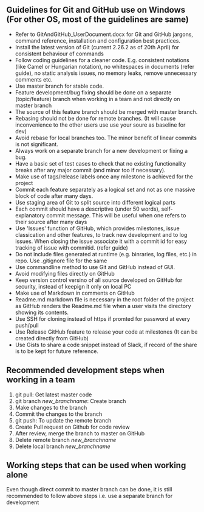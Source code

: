 
## Guidelines for Git and GitHub use on Windows (For other OS, most of the guidelines are same) 

* Refer to GitAndGitHub_UserDocument.docx for Git and GitHub jargons, command reference, installation and configuration best practices.
* Install the latest version of Git (current 2.26.2 as of 20th April) for consistent behaviour of commands
* Follow coding guidelines for a cleaner code. E.g. consistent notations (like Camel or Hungarian notation), no whitespaces in documents (refer guide), no static analysis issues, no memory leaks, remove unnecessary comments etc.
* Use master branch for stable code. 
* Feature development/bug fixing should be done on a separate (topic/feature) branch when working in a team and not directly on master branch
* The source of this feature branch should be merged with master branch.
* Rebasing should not be done for remote branches. (It will cause inconvenience to the other users use use your soure as baseline for dev)
* Avoid rebase for local branches too. The minor benefit of linear commits is not significant.
* Always work on a separate branch for a new development or fixing a bug.
* Have a basic set of test cases to check that no existing functionality breaks after any major commit (and minor too if necessary).
* Make use of tags/release labels once any milestone is achieved for the project
* Commit each feature separately as a logical set and not as one massive block of code after many days. 
* Use staging area of Git to split source into different logical parts
* Each commit should have a descriptive (under 50 words), self-explanatory commit message. This will be useful when one refers to their source after many days
* Use 'Issues' function of GitHub, which provides milestones, issue classication and other features, to track new development and to log issues. When closing the issue associate it with a commit id for easy tracking of issue with commitid. (refer guide)
* Do not include files generated at runtime (e.g. binraries, log files, etc.) in repo. Use .gitignore file for the same
* Use commandline method to use Git and GitHub instead of GUI.
* Avoid modifying files directly on GitHub
* Keep version control versino of all source developed on GitHub for security, instead of keepign it only on local PC
* Make use of Markdown in comments on GitHub
* Readme.md markdown file is necessary in the root folder of the project as GitHub renders the Readme.md file when a user visits the directory showing its contents.
* Use SSH for cloning instead of https if promted for password at every push/pull
* Use Release GitHub feature to release your code at milestones (It can be created directly from GitHub)
* Use Gists to share a code snippet instead of Slack, if record of the share is to be kept for future reference.

## Recommended development steps when working in a team
1. git pull: Get latest master code
1. git branch *new_branchname*: Create branch
1. Make changes to the branch
1. Commit the changes to the branch
1. git push: To update the remote branch
1. Create Pull request on Github for code review
1. After review, merge the branch to master on GitHub
1. Delete remote branch *new_branchname*
1. Delete local branch *new_branchname*

## Working steps that can be used when working alone
Even though direct commit to master branch can be done, it is still recommended to follow above steps i.e. use a separate branch for development

